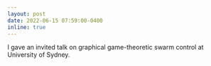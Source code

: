 ```yaml
---
layout: post
date: 2022-06-15 07:59:00-0400
inline: true
---
```


I gave an invited talk on graphical game-theoretic swarm control at University of Sydney.
